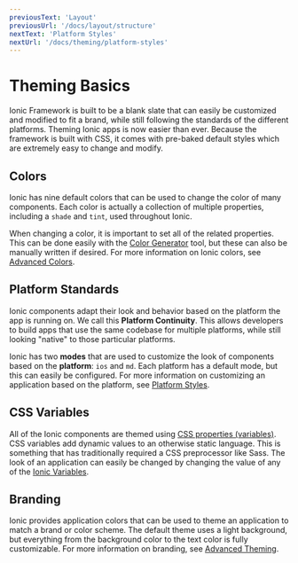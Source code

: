 ```yaml
---
previousText: 'Layout'
previousUrl: '/docs/layout/structure'
nextText: 'Platform Styles'
nextUrl: '/docs/theming/platform-styles'
---
```


# Theming Basics

Ionic Framework is built to be a blank slate that can easily be customized and modified to fit a brand, while still following the standards of the different platforms. Theming Ionic apps is now easier than ever. Because the framework is built with CSS, it comes with pre-baked default styles which are extremely easy to change and modify.


## Colors

Ionic has nine default colors that can be used to change the color of many components. Each color is actually a collection of multiple properties, including a `shade` and `tint`, used throughout Ionic.

When changing a color, it is important to set all of the related properties. This can be done easily with the [Color Generator](/docs/theming/color-generator) tool, but these can also be manually written if desired. For more information on Ionic colors, see [Advanced Colors](/docs/theming/advanced#colors).

<color-accordion></color-accordion>


## Platform Standards

Ionic components adapt their look and behavior based on the platform the app is running on. We call this <strong>Platform Continuity</strong>. This allows developers to build apps that use the same codebase for multiple platforms, while still looking "native" to those particular platforms.

Ionic has two **modes** that are used to customize the look of components based on the **platform**: `ios` and `md`. Each platform has a default mode, but this can easily be configured. For more information on customizing an application based on the platform, see [Platform Styles](/docs/theming/platform-styles).


## CSS Variables

All of the Ionic components are themed using <a href="https://developer.mozilla.org/en-US/docs/Web/CSS/Using_CSS_variables" target="_blank">CSS properties (variables)</a>. CSS variables add dynamic values to an otherwise static language. This is something that has traditionally required a CSS preprocessor like Sass. The look of an application can easily be changed by changing the value of any of the [Ionic Variables](/docs/theming/css-variables#ionic-variables).


## Branding

Ionic provides application colors that can be used to theme an application to match a brand or color scheme. The default theme uses a light background, but everything from the background color to the text color is fully customizable. For more information on branding, see [Advanced Theming](/docs/theming/advanced).
